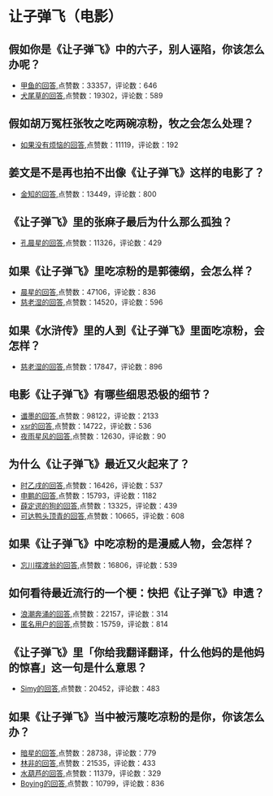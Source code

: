 #  让子弹飞（电影） 
## 假如你是《让子弹飞》中的六子，别人诬陷，你该怎么办呢？
- [甲鱼的回答](https://www.zhihu.com/question/419470594/answer/1484864687),点赞数：33357，评论数：646
- [犬尾草的回答](https://www.zhihu.com/question/419470594/answer/1476940212),点赞数：19302，评论数：589
## 假如胡万冤枉张牧之吃两碗凉粉，牧之会怎么处理？
- [如果没有烦恼的回答](https://www.zhihu.com/question/422300296/answer/1489044978),点赞数：11119，评论数：192
## 姜文是不是再也拍不出像《让子弹飞》这样的电影了？
- [金知的回答](https://www.zhihu.com/question/287476961/answer/478901662),点赞数：13449，评论数：800
## 《让子弹飞》里的张麻子最后为什么那么孤独？
- [孔晨星的回答](https://www.zhihu.com/question/38025457/answer/1832515412),点赞数：11326，评论数：429
## 如果《让子弹飞》里吃凉粉的是郭德纲，会怎么样？
- [晨星的回答](https://www.zhihu.com/question/320167106/answer/767045741),点赞数：47106，评论数：836
- [慈老湿的回答](https://www.zhihu.com/question/320167106/answer/827866200),点赞数：14520，评论数：596
## 如果《水浒传》里的人到《让子弹飞》里面吃凉粉，会怎样？
- [慈老湿的回答](https://www.zhihu.com/question/343981496/answer/820151790),点赞数：17847，评论数：896
## 电影《让子弹飞》有哪些细思恐极的细节？
- [谶墨的回答](https://www.zhihu.com/question/264939666/answer/815250552),点赞数：98122，评论数：2133
- [xsr的回答](https://www.zhihu.com/question/264939666/answer/510577158),点赞数：14722，评论数：536
- [夜雨星风的回答](https://www.zhihu.com/question/264939666/answer/1171554120),点赞数：12630，评论数：90
## 为什么《让子弹飞》最近又火起来了？
- [时乙戌的回答](https://www.zhihu.com/question/386970281/answer/1169813760),点赞数：16426，评论数：537
- [申鹏的回答](https://www.zhihu.com/question/386970281/answer/1173539487),点赞数：15793，评论数：1182
- [薛定谔的狗的回答](https://www.zhihu.com/question/386970281/answer/1166136565),点赞数：13325，评论数：439
- [可达鸭头顶青的回答](https://www.zhihu.com/question/386970281/answer/1417711390),点赞数：10665，评论数：608
## 如果《让子弹飞》中吃凉粉的是漫威人物，会怎样？
- [忘川摆渡翁的回答](https://www.zhihu.com/question/347864486/answer/836218686),点赞数：16806，评论数：539
## 如何看待最近流行的一个梗：快把《让子弹飞》申遗？
- [浪潮奔涌的回答](https://www.zhihu.com/question/452583156/answer/1825545095),点赞数：22157，评论数：314
- [匿名用户的回答](https://www.zhihu.com/question/452583156/answer/1954273735),点赞数：15759，评论数：814
## 《让子弹飞》里「你给我翻译翻译，什么他妈的是他妈的惊喜」这一句是什么意思？
- [Simy的回答](https://www.zhihu.com/question/26741670/answer/1236935751),点赞数：20452，评论数：483
## 如果《让子弹飞》当中被污蔑吃凉粉的是你，你该怎么办？
- [暗星的回答](https://www.zhihu.com/question/333769627/answer/783174050),点赞数：28738，评论数：779
- [林非的回答](https://www.zhihu.com/question/333769627/answer/799372337),点赞数：21535，评论数：433
- [水葫芦的回答](https://www.zhihu.com/question/333769627/answer/782335778),点赞数：11379，评论数：329
- [Boying的回答](https://www.zhihu.com/question/333769627/answer/908779262),点赞数：10799，评论数：836
